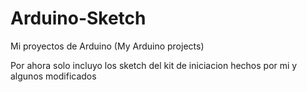 # Arduino-Sketch
Mi proyectos de Arduino (My Arduino projects)

Por ahora solo incluyo los sketch del kit de iniciacion hechos por mi y algunos modificados
